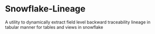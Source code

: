 # Snowflake-Lineage
A utility to dynamically extract field level backward traceability lineage in tabular manner for tables and views in snowflake 
